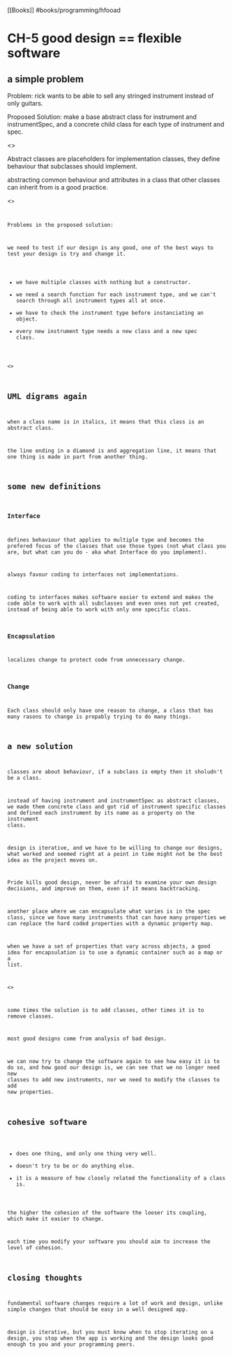 [[Books]]
#books/programming/hfooad 
# CH-5 good design == flexible software

## a simple problem

Problem: rick wants to be able to sell any stringed instrument instead of only guitars.

Proposed Solution: make a base abstract class for instrument and instrumentSpec, and a concrete child class for each type of instrument and spec.

<<uml diagram of the solution and the new symbols>>

Abstract classes are placeholders for implementation classes, they define behaviour that subclasses should implement.

abstracting common behaviour and attributes in a class that other classes can inherit from is a good practice.

<<code for the proposed solution>>

Problems in the proposed solution:

we need to test if our design is any good, one of the best ways to test your design is try and change it.

- we have multiple classes with nothing but a constructor.
- we need a search function for each instrument type, and we can't search through all instrument types all at once.
- we have to check the instrument type before instanciating an object.
- every new instrument type needs a new class and a new spec class.

<<add uml for the problems>>

## UML digrams again

when a class name is in italics, it means that this class is an abstract class.

the line ending in a diamond is and aggregation line, it means that one thing is made in part from another thing.

## some new definitions

### Interface

defines behaviour that applies to multiple type and becomes the prefered focus of the classes that use those types (not what class you are, but what can you do - aka what Interface do you implement).

always favour coding to interfaces not implementations.

coding to interfaces makes software easier to extend and makes the code able to work with all subclasses and even ones not yet created, instead of being able to work with only one specific class. 

### Encapsulation

localizes change to protect code from unnecessary change.

### Change

Each class should only have one reason to change, a class that has many rasons to change is propably trying to do many things.

## a new solution

classes are about behaviour, if a subclass is empty then it sholudn't be a class.

instead of having instrument and instrumentSpec as abstract classes, we made them concrete class and got rid of instrument specific classes and defined each instrument by its name as a property on the instrument class.

design is iterative, and we have to be willing to change our designs, what worked and seemed right at a point in time might not be the best idea as the project moves on.

Pride kills good design, never be afraid to examine your own design decisions, and improve on them, even if it means  backtracking.

another place where we can encapsulate what varies is in the spec class, since we have many instruments that can have many properties we can replace the hard coded properties with a dynamic property map.

when we have a set of properties that vary across objects, a good idea for encapsulation is to use a dynamic container such as a map or a list.

<<uml of new design>>

some times the solution is to add classes, other times it is to remove classes.

most good designs come from analysis of bad design.

we can now try to change the software again to see how easy it is to do so, and how good our design is, we can see that we no longer need new classes to add new instruments, nor we need to modify the classes to add new properties.

## cohesive software

- does one thing, and only one thing very well.
- doesn't try to be or do anything else.
- it is a measure of how closely related the functionality of a class is.

the higher the cohesion of the software the looser its coupling, which make it easier to change.

each time you modify your software you should aim to increase the level of cohesion.

## closing thoughts

fundamental software changes require a lot of work and design, unlike simple changes that should be easy in a well designed app.

design is iterative, but you must know when to stop iterating on a design, you stop when the app is working and the design looks good enough to you and your programming peers.